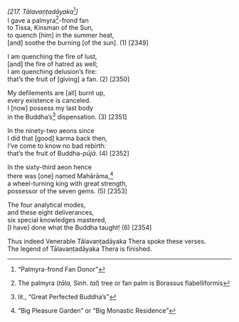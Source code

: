 *\[217. Tālavaṇṭadāyaka*[^1]*\]*  
I gave a palmyra[^2]-frond fan  
to Tissa, Kinsman of the Sun,  
to quench \[him\] in the summer heat,  
\[and\] soothe the burning \[of the sun\]. (1) \[2349\]

I am quenching the fire of lust,  
\[and\] the fire of hatred as well;  
I am quenching delusion’s fire:  
that’s the fruit of \[giving\] a fan. (2) \[2350\]

My defilements are \[all\] burnt up,  
every existence is canceled.  
I \[now\] possess my last body  
in the Buddha’s[^3] dispensation. (3) \[2351\]

In the ninety-two aeons since  
I did that \[good\] karma back then,  
I’ve come to know no bad rebirth:  
that’s the fruit of Buddha-*pūjā*. (4) \[2352\]

In the sixty-third aeon hence  
there was \[one\] named Mahārāma,[^4]  
a wheel-turning king with great strength,  
possessor of the seven gems. (5) \[2353\]

The four analytical modes,  
and these eight deliverances,  
six special knowledges mastered,  
\[I have\] done what the Buddha taught! (6) \[2354\]

Thus indeed Venerable Tālavaṇṭadāyaka Thera spoke these verses.  
The legend of Tālavaṇṭadāyaka Thera is finished.

[^1]: “Palmyra-frond Fan Donor”

[^2]: The palmyra (*tāla,* Sinh. *tal*) tree or fan palm is Borassus flabelliformis

[^3]: lit., “Great Perfected Buddha’s”

[^4]: “Big Pleasure Garden” or “Big Monastic Residence”
